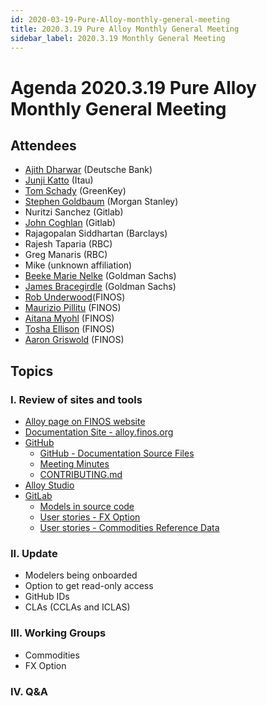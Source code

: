 ```yaml
---
id: 2020-03-19-Pure-Alloy-monthly-general-meeting
title: 2020.3.19 Pure Alloy Monthly General Meeting
sidebar_label: 2020.3.19 Monthly General Meeting
---
```


# Agenda 2020.3.19 Pure Alloy Monthly General Meeting

## Attendees
* [Ajith Dharwar](https://github.com/aj73) (Deutsche Bank)
* [Junji Katto](https://github.com/junjikatto) (Itau)
* [Tom Schady](https://github.com/tschady) (GreenKey)
* [Stephen Goldbaum](https://github.com/stephengoldbaum) (Morgan Stanley)
* Nuritzi Sanchez (Gitlab)
* [John Coghlan](https://github.com/johncoghlan) (Gitlab)
* Rajagopalan Siddhartan (Barclays)
* Rajesh Taparia (RBC)
* Greg Manaris (RBC)
* Mike (unknown affiliation)
* [Beeke Marie Nelke](https://github.com/beekemarie) (Goldman Sachs)
* [James Bracegirdle](https://github.com/gs-bracej) (Goldman Sachs)
* [Rob Underwood](https://github.com/brooklynrob)(FINOS)
* [Maurizio Pillitu](https://github.com/maoo) (FINOS)
* [Aitana Myohl](https://github.com/aitana16) (FINOS)
* [Tosha Ellison](https://github.com/toshaellison) (FINOS)
* [Aaron Griswold](https://github.com/grizzwolf) (FINOS)


## Topics

### I. Review of sites and tools
* [Alloy page on FINOS website](https://www.finos.org/alloy)
* [Documentation Site - alloy.finos.org](https://alloy.finos.org/)
* [GitHub](https://github.com/finos/purealloy)
  * [GitHub - Documentation Source Files](https://github.com/finos/alloy/tree/master/docs)
  * [Meeting Minutes](https://github.com/finos/alloy/tree/master/meeting-minutes)
  * [CONTRIBUTING.md](https://github.com/finos/alloy/blob/master/.github/CONTRIBUTING.md)
* [Alloy Studio](https://alloy.finos.org/studio)
* [GitLab](https://gitlab.alloy.finos.org/)
  * [Models in source code](https://gitlab.alloy.finos.org/alloy-pilot/cdm/tree/master/entities/cdm)
  * [User stories - FX Option](https://gitlab.alloy.finos.org/alloy-pilot/cdm/issues/)
  * [User stories - Commodities Reference Data](https://gitlab.alloy.finos.org/alloy-pilot/commonrefdata/issues)


### II. Update
* Modelers being onboarded
* Option to get read-only access
* GitHub IDs
* CLAs (CCLAs and ICLAS)


### III. Working Groups
* Commodities
* FX Option

### IV. Q&A
